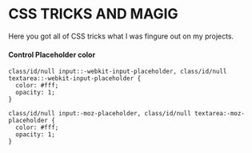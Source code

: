 # CSS TRICKS AND MAGIG
Here you got all of CSS tricks what I was fingure out on my projects.

#### Control Placeholder color
	class/id/null input::-webkit-input-placeholder, class/id/null textarea::-webkit-input-placeholder {
	  color: #fff;
	  opacity: 1;
	}
	
	class/id/null input:-moz-placeholder, class/id/null textarea:-moz-placeholder {
	  color: #fff;
	  opacity: 1;
	}
